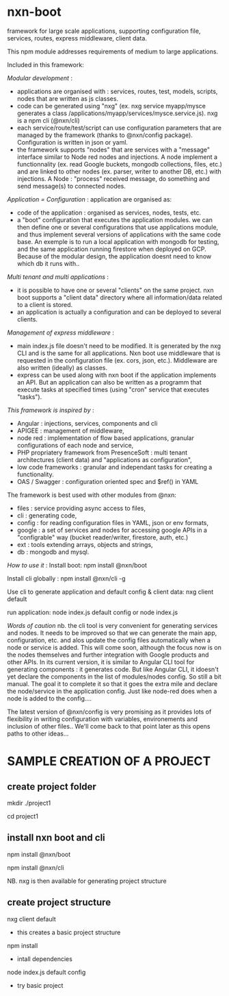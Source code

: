 # nxn-boot
framework for large scale applications, supporting configuration file, services, routes, express middleware, client data.

This npm module addresses requirements of medium to large applications.

Included in this framework:

*Modular development* : 
- applications are organised with : services, routes, test, models, scripts, nodes that are written as js classes.
- code can be generated using "nxg" (ex. nxg service myapp/mysce generates a class /applications/myapp/services/mysce.service.js). nxg is a npm cli (@nxn/cli)
- each service/route/test/script can use configuration parameters that are managed by the framework (thanks to @nxn/config package). Configuration is written in json or yaml.
- the framework supports "nodes" that are services with a "message" interface similar to Node red nodes and injections. A node implement a functionnality (ex. read Google buckets, mongodb collections, files, etc.) and are linked to other nodes (ex. parser, writer to another DB, etc.) with injections. A Node : "process" received message, do something and send message(s) to connected nodes.

*Application = Configuration* :
application are organised as:
- code of the application : organised as services, nodes, tests, etc.
- a "boot" configuration that executes the application modules.
we can then define one or several configurations that use applications module, and thus implement several versions of applications with the same code base. An exemple is to run a local application with mongodb for testing, and the same application running firestore when deployed on GCP. Because of the modular design, the application doesnt need to know which db it runs with..

*Multi tenant and multi applications* :
- it is possible to have one or several "clients" on the same project. nxn boot supports a "client data" directory where all information/data related to a client is stored.
- an application is actually a configuration and can be deployed to several clients.

*Management of express middleware* :
- main index.js file doesn't need to be modified. It is generated by the nxg CLI and is the same for all applications. Nxn boot use middleware that is requested in the configuration file (ex. cors, json, etc.). Middleware are also written (ideally) as classes.
- express can be used along with nxn boot if the application implements an API. But an application can also be written as a programm that execute tasks at specified times (using "cron" service that executes "tasks").

*This framework is inspired by* :
- Angular : injections, services, components and cli
- APIGEE : management of middleware,
- node red : implementation of flow based applications, granular configurations of each node and service,
- PHP propriatery framework from PresenceSoft : multi tenant architectures (client data) and "applications as configuration",
- low code frameworks : granular and independant tasks for creating a functionality.
- OAS / Swagger : configuration oriented spec and $ref() in YAML

The framework is best used with other modules from @nxn:
- files : service providing async access to files,
- cli : generating code,
- config : for reading configuration files in YAML, json or env formats,
- google : a set of services and nodes for accessing google APIs in a "configrable" way (bucket reader/writer, firestore, auth, etc.)
- ext : tools extending arrays, objects and strings,
- db : mongodb and mysql.

*How to use it* :
Install boot:
npm install @nxn/boot

Install cli globally :
npm install @nxn/cli -g

Use cli to generate application and default config & client data:
nxg client default

run application:
node index.js default config 
or
node index.js 

*Words of caution*
nb. the cli tool is very convenient for generating services and nodes. It needs to be improved so that we can generate the main app, configuration, etc. and alos update the config files automatically when a node or service is added. This will come soon, although the focus now is on the nodes themselves and further integration with Google products and other APIs. In its current version, it is similar to Angular CLI tool for generating components : it generates code. But like Angular CLI, it idoesn't yet declare the components in the list of modules/nodes config. So still a bit manual. The goal it to complete it so that it goes the extra mile and declare the node/service in the application config. Just like node-red does when a node is added to the config....

The latest version of @nxn/config is very promising as it provides lots of flexibility in writing configuration with variables, environements and inclusion of other files.. We'll come back to that point later as this opens paths to other ideas...

# SAMPLE CREATION OF A PROJECT

## create project folder

mkdir ./project1

cd project1

## install nxn boot and cli
npm install @nxn/boot

npm install @nxn/cli

NB. nxg is then available for generating project structure

## create project structure

nxg client default

- this creates a basic project structure

npm install
- intall dependencies 

node index.js default config
- try basic project